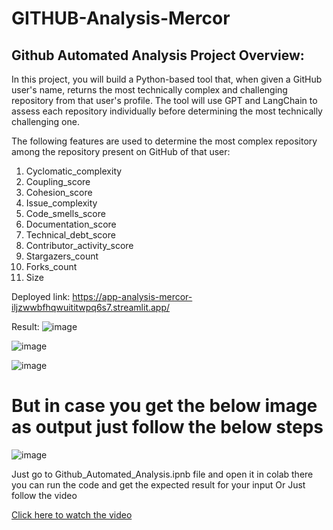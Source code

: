 # GITHUB-Analysis-Mercor

## Github Automated Analysis Project Overview:
In this project, you will build a Python-based tool that, when given a GitHub user's name, returns the most technically complex and challenging repository from that user's profile. The tool will use GPT and LangChain to assess each repository individually before determining the most technically challenging one.

The following features are used to determine the most complex repository among the repository present on GitHub of that user:

1. Cyclomatic_complexity
2. Coupling_score
3. Cohesion_score
4. Issue_complexity
5. Code_smells_score
6. Documentation_score
7. Technical_debt_score
8. Contributor_activity_score
9. Stargazers_count
10. Forks_count
11. Size


Deployed link: https://app-analysis-mercor-iljzwwbfhqwuititwpq6s7.streamlit.app/

Result:
![image](https://github.com/Pratyushk2003/GITHUB-Analysis-Mercor/assets/77561223/bb758de5-bb8d-402e-a6ca-0bdbbe84464e)

![image](https://github.com/Pratyushk2003/GITHUB-Analysis-Mercor/assets/77561223/b9228117-4277-4960-9eb9-501f2a2f616b)

![image](https://github.com/Pratyushk2003/GITHUB-Analysis-Mercor/assets/77561223/5d9f4012-324a-4775-8523-9c4c9d92fe63)

# But in case you get the below image as output just follow the below steps

![image](https://github.com/Pratyushk2003/GITHUB-Analysis-Mercor/assets/77561223/58a43069-db30-48a9-a21f-7a88b910bbf5)

Just go to Github_Automated_Analysis.ipnb file and open it in colab there you can run the code and get the expected result for your input 
Or 
Just follow the video

[Click here to watch the video]([https://www.youtube.com/watch?v=your_video_id](https://www.youtube.com/watch?v=LCoEX1sMjjk)https://www.youtube.com/watch?v=LCoEX1sMjjk)






